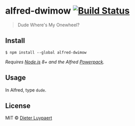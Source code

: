 # alfred-dwimow [![Build Status](https://travis-ci.org/moeriki/alfred-dwimow.svg?branch=master)](https://travis-ci.org/moeriki/alfred-dwimow)

> Dude Where&#39;s My Onewheel?

## Install

```
$ npm install --global alfred-dwimow
```

_Requires [Node.js](https://nodejs.org) 8+ and the Alfred [Powerpack](https://www.alfredapp.com/powerpack/)._

## Usage

In Alfred, type `dude`.

## License

MIT © [Dieter Luypaert](https://github.com/moeriki/alfred-dwimow)
